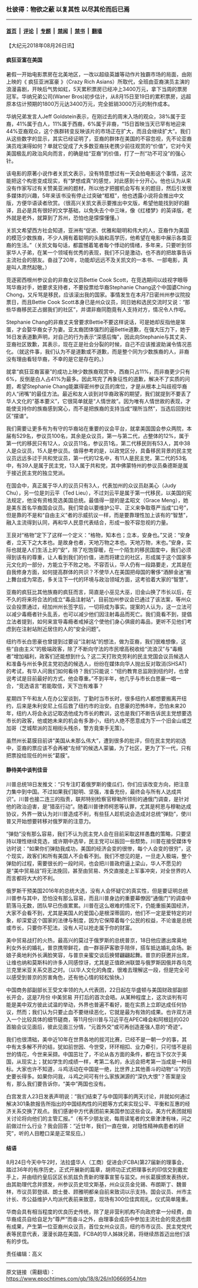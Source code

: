 ### 杜彼得：物欲之蔽 以复其性 以尽其伦而后已焉

---

#### [首页](../../../..?n10666954) &nbsp;|&nbsp; [评论](../../../../../epoch-comment?n10666954) &nbsp;|&nbsp; [专题](../../../../../epoch-special?n10666954) &nbsp;|&nbsp; [禁闻](../../../../../epoch-news?n10666954) &nbsp;|&nbsp; [禁书](../../../../../books?n10666954) &nbsp;|&nbsp; [翻墙](https://github.com/gfw-breaker/nogfw/blob/master/README.md?n10666954)


<div class="post_content" id="artbody" itemprop="articleBody">
 <!-- article content begin -->
 <p>
  【大纪元2018年08月26日讯】
 </p>
 <h4>
  疯狂亚富在美国
 </h4>
 <p>
  暑假一开始电影票房在北美地区，一改以超级英雄等动作片独霸市场的局面，由刚上映的《
  <ok href="https://www.epochtimes.com/gb/tag/%E7%96%AF%E7%8B%82%E4%BA%9A%E6%B4%B2%E5%AF%8C%E8%B1%AA.html">
   疯狂亚洲富豪
  </ok>
  》（Crazy Rich Asians）所取代，全班由亚裔演员主演的浪漫喜剧，开映后气势如虹，5天累积票房已经冲上3400万元，拿下当周的票房冠军。华纳兄弟公司(Waner Bros)初步估计，从8月15日至19日的累积票房，远超原本估计预期的1800万元达3400万元，完全抵销3000万元的制作成本。
 </p>
 <p>
  华纳兄弟发言人Jeff Goldstein表示，在刚过去的周末入场的观众，38%属于亚裔，41%属于白人，11%属于西裔，6%属于非裔，“15日首映当天已罕有地迎来44%亚裔观众，这个族群转变反映该片的市场正在扩大，而且会继续扩大”。我们从这些数字的显示，其实已经证明了，亚裔的群体在美国的不容忽视，先不论亚裔演员戏演得如何？单就它促成了大多数亚裔扶老携少前往观赏的“价值”，它对今天美国极乱的政治风向而言，的确是给“亚裔”的价值，打了一剂“功不可没”的强心针。
 </p>
 <p>
  该电影的原著小说作者关凯文表示，没有特意想过有一天会拍电影这个事情，这次能把这个构思变成现实，有“梦想成真”的感觉，对此感到十分开心。他也认为从来没有作家写过有关赞美亚洲的题材，所以他才把握机会写有关的题目，然后引发很多媒体的兴趣，5年来该书没有停止过突破“框框”，他也透露小说将会推出中文版，方便华语读者欣赏。（很高兴关凯文表示要推出中文版，希望他能找到好的翻译，且必是具有很好的文学基础，以免失去个中三味，像《红楼梦》的英译版，老外就是老外，就算到了苏州，恐怕也是懞懞懂懂。）
 </p>
 <p>
  关凯文希望西方社会知道，亚洲有“促进、优雅和聪明和伟大的人，亚裔作为美国的模范少数族裔，不少人拥有着聪明的头脑和高学历，他希望在电影中展示各类亚裔的生活。”（关凯文每句话，都震憾着笔者每个悸动的情绪，多年来，只要听到邻家华人子弟，在某一个领域有优秀的表现，我们不只是激动，也不吝的把故事告诉主流社会的朋友。奋战了20年，功能却远远不及关凯文的一本书、一部电影，真是叫人肃然起敬。）
 </p>
 <p>
  竞逐密西根州参议会的非裔女议员Bettie Cook Scott，在竞选期间以歧视字眼辱骂华裔对手，她要求支持者，不要投票给华裔Stephanie Chang这个中国婆Ching Chong，又斥骂是移民，应该滚出我的国家。事情发生在本月7日密州州参议院投票日，而且Bettie Cook Scott本身已是州众议员，同日她和选民交流时又说：“那些华裔移民正占据我们的社区”，并谓非裔同胞竟有人支持对方，情况令人作呕。
 </p>
 <p>
  Stephanie Chang的非裔丈夫曾要求Bettie不要这样说话，可是她却反指他是笨蛋，才会娶华裔女子为妻。亚太裔团体强烈的逼Bettie道歉，在强大压力下，她于16日发表道歉声明，对自己的行为表示“深感后悔”，因此向Stephanie与其丈夫、亚裔社区致歉，其表示，现在正是社会分裂的时候，自己不应该推波助澜令情况恶化。（就这件事，我们认为不是道歉或不道歉，而是整个同为少数族裔的人，非裔没有理由看轻华裔，不幸的是它是存在的。）
 </p>
 <p>
  就拿“疯狂亚裔富豪”的成功上映少数族裔观赏中，西裔只占11%，而非裔更少只有6%，反倒是白人占41%为最多。因此骂完了再象征性的道歉，解决不了实质的问题，希望Stephanie Chang能赢得密州参议员的席位，才是从根本上叫歧视华裔的人“闭嘴”的最佳方法。最近和友人谈到对华裔政客的期望，我们就提到不要丢了华人文化的“基本要义”，它很简单就是“人情世故”。因为唯有人情世故的表现，才能使支持你的族裔感到窝心，而不是把族裔的支持当成“理所当然”，当选后回到社区“摆谱”。
 </p>
 <p>
  我们需要让更多有为有守的华裔站在重要的议会平台，就拿美国国会参众两院，本届有529名，参议员100名，其余是众议员，第一与第二代，占整体的12%，属于第一代的移民只有12人，众议员11名，参议员1名，第二代移民则有53人，其中38人是众议员，15人是参议员。值得参考的是，以政党区分，具备移民背景的民主党议员远远多过于共和党议员，第一代的12名中，有11人是民主党，第二代的53名中，有39人是属于民主党，13人属于共和党，其中佛蒙特州的参议员桑德斯是属于接近民主党的独立党派。
 </p>
 <p>
  在国会中，真正属于华人的议员只有3人，代表加州的众议员赵美心（Judy Chu），另一位是刘云平（Ted Lieu），不过刘云平是属于第一代移民，以美国的宪法规定，他没有资格竞选美国总统。最值得一提的是孟昭文（Grace Meng），她是美东首名华裔国会议员。我们常会以要维护公平、正义来争取尊严当成“口号”，但是靠的不是和“自由主义”者的示威抗议一样，而是要靠理性加上该有的“智慧”，融入主流得到认同，再和华人民意代表结合，形成一股不容忽视的力量。
 </p>
 <p>
  王艮对“格物”定下了这样一个定义：“格物，知本也；立本，安身也。”又说：“安身者，立天下之大本也。是故身也者，天地万物之本也。天地万物，末也。”安身，实际也就是人们生活上的“安”，除了吃饱穿暖，在一个陌生的移民国度中，我们必须得到该有的尊重，让人看到我们的价值，进而将建立的社区，形成属于这个国家多元文化的一部分，方能立于不败之地。不容否认，华人仍有一段路要走，尤其是在自我修身方面，如何提高群体的共识？不使华人在美国把母国的奢侈“酒醉金迷”搬上舞台成为常态，多关注下一代的环境与政治领域方面，这考验着大家的“智慧”。
 </p>
 <p>
  亚裔的疯狂比其他族裔的疯狂而言，简直是小巫见大巫，旧金山换了市长以后，在不久的将来将合法的成立“毒品注射站”，目前加州参议会已通过了该法案，等州众议会投票通过，经加州州长签字后，一切将成为事实。提案的人认为，这一立法可以减少毒瘾者针头乱丢，也可以减少他们因注射毒品而死亡。我们竟看不到，提倡立法者提到，如何来宣导毒瘾者戒掉这个使他们身心俱疲的毒品，更听不见他们考虑到在注射站附近居住的人的“安全问题”。
 </p>
 <p>
  纽约市长白思豪也曾提到过要设“注射站”的想法，做为亚裔，我们很难想像，这些“自由主义”的极端政客，除了不断向守法的市民增高税收给“流浪汉”与“毒瘾者”增加福利，政客们还能想到什么？这二天打败克劳利的民主党国会议员候选人和准备与州长争民主党初选的候选人，纷纷在媒体向华人抛出反对取消(SHSAT)的考试，有华人问我们如何看待？我们只能说：“纽约教育总监刚到纽约时，也曾说考试是目前最好的方式，他会尊重。”不到半年，他几乎与市长白思豪一唱一合，“竞选语言”若能取信，天下岂有难事？
 </p>
 <p>
  星期四下午和友人在办公室谈到，丁勤时当市长时，很多纽约人都想要搬离开纽约，后来是朱利安尼上任后救了纽约市的治安。白思豪的恐怖8年，恐怕未来20年，纽约人将会永远记取选他成为市长的教训，这也是我们不断告诉民主党想要选市长的政客，他或她未来的机会有多渺小，纽约人绝不愿意成为下一个旧金山或芝加哥（芝城帮派的互相街头残杀，警方竟束手无策）。
 </p>
 <p>
  虽然州长葛膜目前讲“美国从未那么伟大”，遭到很多的批评，但在民主党的初选中，亚裔的票应该不会再被“左倾”的候选人蒙骗，为了社区，更为了下一代，只有把票投给现任的州长“葛膜”。
 </p>
 <h4>
  静待美中谈判佳音
 </h4>
 <p>
  川普总统18日发推文：“只专注盯着俄罗斯的傻瓜们，你们应该改变方向，把注意力集中到中国。不过如果我们聪明、坚强，准备充份，最终会与所有人达成共识”。川普也接二连三的指责，联邦特别检察官穆勒所领衔的通俄门调查，是针对他的政治迫害，是“猎巫行动”。随着川普律师柯恩等认罪，尤其是柯恩与穆勒达成协议，外界一致认为对川普造成不利，有些狂人趁机说会造成对总统“弹劾”，使川普又开始想要转移对俄罗斯的注意力。
 </p>
 <p>
  “弹劾”没有那么容易，我们不认为民主党人会在目前采取这样愚蠢的策略，只要坚持以理性继续竞选，或许期中选举，民主党可以扳回一些颓势。川普在接受媒体专访时说：“如果你们弹劾我成功，美国的经济会变的很惨，每个人会变的很穷”，这个现实，政客们和所有美国人不会看不到。我们不想见的是，一旦走入极端，整个弹劾的过程，需要很长的一段时间，也会把川普政府逼上梁山，华人不愿见的是“美中贸易战”将无法挽回，甚至由贸易、外交直接走上军事冲突，对全世界的人而言都将大大的不利。
 </p>
 <p>
  俄罗斯干预美国2016年的总统大选，没有人会怀疑它的真实性，但是要证明总统川普参与其中，恐怕没有那么容易，而且川普身边的重要幕僚因“通俄门”的调查中箭落马无数，团队早已伤痕累累。川普在这么艰难的情况下，仍能重振美国经济，大家不会看不到，尤其是美国人的爱国心是根深蒂固的，他们不一定是爱特定的对象，却深爱这个国家的法律与制度，因为它保障着每个公民的权益，不论谁是总统或市长，只要你不犯法，没有人可以抢走属于你的财富。
 </p>
 <p>
  美中贸易战打的火热，最高兴的莫过于俄罗斯的总统普京，18日他应邀出席奥地利女外长的婚礼，普京携带鲜花，由一群哥萨客歌手陪伴，搭车抵达婚礼会场。新娘子奥地利外长满脸笑容，与普京亲蜜交谈后换臂翩翩起舞。普京的获邀并出席，让维也纳和莫斯科的许多人同感惊讶，尤其是正值欧洲联盟与俄罗斯因俄并吞乌克兰克里米亚关系交恶之时。（以华人文化的角度，很难去理解这一段，但是完全可以感受到普京的厉害角色，还有他心情的轻松愉快。）
 </p>
 <p>
  中国商务部副部长王受文率领的九人代表团，22日起在华盛顿与美国财政部副部长开会，这是7月份
  <ok href="https://www.epochtimes.com/gb/tag/%E4%B8%AD%E7%BE%8E%E8%B4%B8%E6%98%93.html">
   中美贸易
  </ok>
  开打后的首次会晤。从某种程度上，这次谈判有可能是美中双方彼此试温的举动，外界也普遍不看好，能在实质上立即达成任何协议，然而；我们认为只要止血不要继续恶化，它就是最为有效的成果。也许双方进入一个比较具体的细节磋商，等11月份川普与习近平在APEC峰会和阿根廷的G20首脑会议见面后，彼此见面三分情，“元首外交”或可再创造差强人意的“奇迹”。
 </p>
 <p>
  我们也很清础，美中近10年在世界各地的拔河比赛，已经不是一朝一夕的事，其中有太多解不开的结，犹如前世因、今世受，环环相扣、业力牵引，只可惜不是前世的情花，今世来采撷。中国茁壮了，不论从各方面的条件，都在当下仅次于美国，从现实上；犹如学生的成绩一样，考第二名的，永远会把考第一当成是一种目标。大家也许不知道，斗鸡活动在中国是一绝，比世界上其他善斗的动物“斗”的历史要长得多。如果你问我，斗鸡之间可有什么家族渊源的“深仇大恨”？答案是没有，那么我们要告诉你，“美中”两国也没有。
 </p>
 <p>
  白宫发言人23日发表声明说：“我们结束了与中国同事的两天讨论，并就如何通过解决301条款报告所指出的中国结构性的问题等方式来实现公平、平衡和互惠的经济关系交换了观点。我们感谢中方代表团前来美国参加这些会议。美方代表团就相关讨论将向他们的主管汇报。”（有不少朋友说，每周读笔者的文章津津有味，问之前做过什么行业？我会回答：“近廿年，我们一直在做，对隐性精神病患者的研究”，听的人目瞪口呆是正常反应。）
 </p>
 <h4>
  结语
 </h4>
 <p>
  8月24日今天中午2时，法拉盛华人（工商）促进会(FCBA)第27届新的理事会，踏过36年的有序历史，正式开展新的篇章，胡师功正式把理事长的印信交到戴宏手上，并由纽约皇后区区长凯兹负责新的理事宣誓与监交。州长葛膜颁发表扬状，由其助理代念并颁发，州参议员史坦文斯基，州众议员金兑锡、布朗斯丁、魏普林，市议员郭登祺、朗士曼、顾雅明都亲自前来致词以示支持。国会议员、州市主计长、市公益维护人均派代表前来致意，现场有300位佳宾观礼，仪式简单隆重。
 </p>
 <p>
  华商会具有相当程度的优良历史传统，除了是非营利机构不向政府拿一分经费，由华裔成员自给自足为“尊严”而奋斗之外，由理事会成员中参加主流社会的竞选也颇有成果，产生第一位亚裔州众议员，首位女州众议员，纽约市市议员、民主党党代表等民意代表，漫漫长路在美国，FCBA的华人姊妹兄弟，将继续昂首迈出他们该有的步伐。
 </p>
 <p>
  责任编辑：高义
 </p>
 <!-- article content end -->
 <div id="below_article_ad">
 </div>
</div>


---

原文链接（需翻墙）：https://www.epochtimes.com/gb/18/8/26/n10666954.htm